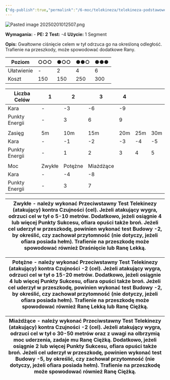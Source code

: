 ```yaml
---
{"dg-publish":true,"permalink":"/6-moc/telekineza/telekineza-podstawowe/pchniecie-mocy/","dgPassFrontmatter":true}
---
```


![Pasted image 20250201012507.png](/img/user/6%20Obrazy/Pasted%20image%2020250201012507.png)

**Wymagania:** -
**PE: 2**
**Test:** -4
**Użycie:** 1 Segment

**Opis:** Gwałtowne ciśnięcie celem w tył odrzuca go na określoną odległość. Trafienie na przeszkody, może spowodować dodatkowe Rany.

| Poziom     | ○○○ | ●○○ | ●●○ | ●●● |
| ---------- | --- | --- | --- | --- |
| Ułatwienie | -   | 2   | 4   | 6   |
| Koszt      | 150 | 150 | 250 | 300 |

| Liczba Celów   | 1      | 2       | 3         | 4   |     |     |
| -------------- | ------ | ------- | --------- | --- | --- | --- |
| Kara           | -      | -3      | -6        | -9  |     |     |
| Punkty Energii | -      | 3       | 6         | 9   |     |     |
|                |        |         |           |     |     |     |
| Zasięg         | 5m     | 10m     | 15m       | 20m | 25m | 30m |
| Kara           | -      | -1      | -2        | -3  | -4  | -5  |
| Punkty Energii | -      | 1       | 2         | 3   | 4   | 5   |
|                |        |         |           |     |     |     |
| Moc            | Zwykłe | Potężne | Miażdżące |     |     |     |
| Kara           | -      | -4      | -8        |     |     |     |
| Punkty Energii | -      | 3       | 7         |     |     |     |

| **Zwykłe** - należy wykonać Przeciwstawny Test Telekinezy (atakujący) kontra Czujności (cel). Jeżeli atakujący wygra, odrzuci cel w tył o 5-10 metrów. Dodatkowo, jeżeli osiągnie 4 lub więcej Punkty Sukcesu, ofiara opuści także broń. Jeżeli cel uderzył w przeszkodę, powinien wykonać test Budowy -2, by określić, czy zachował przytomność (nie dotyczy, jeżeli ofiara posiada hełm). Trafienie na przeszkodę może spowodować również Draśnięcie lub Ranę Lekką. |
| ---------------------------------------------------------------------------------------------------------------------------------------------------------------------------------------------------------------------------------------------------------------------------------------------------------------------------------------------------------------------------------------------------------------------------------------------------------------------- |

| **Potężne** - należy wykonać Przeciwstawny Test Telekinezy (atakujący) kontra Czujności -2 (cel). Jeżeli atakujący wygra, odrzuci cel w tył o 15-20 metrów. Dodatkowo, jeżeli osiągnie 4 lub więcej Punkty Sukcesu, ofiara opuści także broń. Jeżeli cel uderzył w przeszkodę, powinien wykonać test Budowy -2, by określić, czy zachował przytomność (nie dotyczy, jeżeli ofiara posiada hełm). Trafienie na przeszkodę może spowodować również Ranę Lekką lub Ranę Ciężką. |
| ---------------------------------------------------------------------------------------------------------------------------------------------------------------------------------------------------------------------------------------------------------------------------------------------------------------------------------------------------------------------------------------------------------------------------------------------------------------------------- |
 
| **Miażdżące** - należy wykonać Przeciwstawny Test Telekinezy (atakujący) kontra Czujności -2 (cel). Jeżeli atakujący wygra, odrzuci cel w tył o 30-50 metrów oraz z uwagi na olbrzymią moc uderzenia, zadaje mu Ranę Ciężką. Dodatkowo, jeżeli osiągnie 2 lub więcej Punkty Sukcesu, ofiara opuści także broń. Jeżeli cel uderzył w przeszkodę, powinien wykonać test Budowy -5, by określić, czy zachował przytomność (nie dotyczy, jeżeli ofiara posiada hełm). Trafienie na przeszkodę może spowodować również Ranę Ciężką. |
| ------------------------------------------------------------------------------------------------------------------------------------------------------------------------------------------------------------------------------------------------------------------------------------------------------------------------------------------------------------------------------------------------------------------------------------------------------------------------------------------------------------------------------ |

